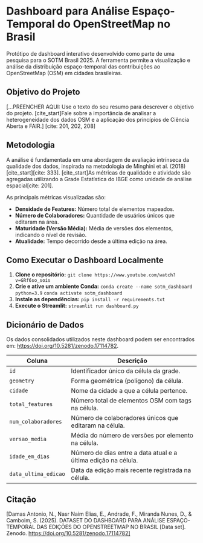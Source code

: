 # Dashboard para Análise Espaço-Temporal do OpenStreetMap no Brasil

Protótipo de dashboard interativo desenvolvido como parte de uma pesquisa para o SOTM Brasil 2025. A ferramenta permite a visualização e análise da distribuição espaço-temporal das contribuições ao OpenStreetMap (OSM) em cidades brasileiras.

## Objetivo do Projeto

[...PREENCHER AQUI: Use o texto do seu resumo para descrever o objetivo do projeto. [cite_start]Fale sobre a importância de analisar a heterogeneidade dos dados OSM e a aplicação dos princípios de Ciência Aberta e FAIR.] [cite: 201, 202, 208]

## Metodologia

A análise é fundamentada em uma abordagem de avaliação intrínseca da qualidade dos dados, inspirada na metodologia de Minghini et al. (2018) [cite_start][cite: 333]. [cite_start]As métricas de qualidade e atividade são agregadas utilizando a Grade Estatística do IBGE como unidade de análise espacial[cite: 201].

As principais métricas visualizadas são:
* **Densidade de Features:** Número total de elementos mapeados.
* **Número de Colaboradores:** Quantidade de usuários únicos que editaram na área.
* **Maturidade (Versão Média):** Média de versões dos elementos, indicando o nível de revisão.
* **Atualidade:** Tempo decorrido desde a última edição na área.

## Como Executar o Dashboard Localmente

1.  **Clone o repositório:**
    `git clone https://www.youtube.com/watch?v=GRf6so_sois`
2.  **Crie e ative um ambiente Conda:**
    `conda create --name sotm_dashboard python=3.9`
    `conda activate sotm_dashboard`
3.  **Instale as dependências:**
    `pip install -r requirements.txt`
4.  **Execute o Streamlit:**
    `streamlit run dashboard.py`

## Dicionário de Dados

Os dados consolidados utilizados neste dashboard podem ser encontrados em: https://doi.org/10.5281/zenodo.17114782.

| Coluna | Descrição |
|---|---|
| `id` | Identificador único da célula da grade. |
| `geometry` | Forma geométrica (polígono) da célula. |
| `cidade` | Nome da cidade a que a célula pertence. |
| `total_features` | Número total de elementos OSM com tags na célula. |
| `num_colaboradores` | Número de colaboradores únicos que editaram na célula. |
| `versao_media`| Média do número de versões por elemento na célula. |
| `idade_em_dias`| Número de dias entre a data atual e a última edição na célula. |
| `data_ultima_edicao` | Data da edição mais recente registrada na célula. |

## Citação

[Damas Antonio, N., Nasr Naim Elias, E., Andrade, F., Miranda Nunes, D., & Camboim, S. (2025). DATASET DO DASHBOARD PARA ANÁLISE ESPAÇO-TEMPORAL DAS EDIÇÕES DO OPENSTREETMAP NO BRASIL [Data set]. Zenodo. https://doi.org/10.5281/zenodo.17114782]
